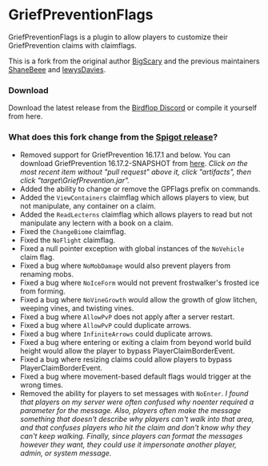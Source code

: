 # GriefPreventionFlags
GriefPreventionFlags is a plugin to allow players to customize their GriefPrevention claims with claimflags.

This is a fork from the original author [BigScary](https://github.com/BigScary/GriefPreventionFlags) and the previous maintainers [ShaneBeee](https://github.com/ShaneBeee/GriefPreventionFlags) and [lewysDavies](https://github.com/lewysDavies/GriefPreventionFlags).

### Download
Download the latest release from the [Birdflop Discord](https://discord.gg/MBdsxAR) or compile it yourself from here.


### What does this fork change from the [Spigot release](https://www.spigotmc.org/resources/gpflags.55773/)?
- Removed support for GriefPrevention 16.17.1 and below. You can download GriefPrevention 16.17.2-SNAPSHOT from [here](https://ci.appveyor.com/project/RoboMWM39862/griefprevention/history). *Click on the most recent item without "pull request" above it, click "artifacts", then click "target\GriefPrevention.jar".*
- Added the ability to change or remove the GPFlags prefix on commands.
- Added the `ViewContainers` claimflag which allows players to view, but not manipulate, any container on a claim.
- Added the `ReadLecterns` claimflag which allows players to read but not manipulate any lectern with a book on a claim.
- Fixed the `ChangeBiome` claimflag.
- Fixed the `NoFlight` claimflag.
- Fixed a null pointer exception with global instances of the `NoVehicle` claim flag.
- Fixed a bug where `NoMobDamage` would also prevent players from renaming mobs.
- Fixed a bug where `NoIceForm` would not prevent frostwalker's frosted ice from forming.
- Fixed a bug where `NoVineGrowth` would allow the growth of glow litchen, weeping vines, and twisting vines.
- Fixed a bug where `AllowPvP` does not apply after a server restart.
- Fixed a bug where `AllowPvP` could duplicate arrows.
- Fixed a bug where `InfiniteArrows` could duplicate arrows. 
- Fixed a bug where entering or exiting a claim from beyond world build height would allow the player to bypass PlayerClaimBorderEvent.
- Fixed a bug where resizing claims could allow players to bypass PlayerClaimBorderEvent.
- Fixed a bug where movement-based default flags would trigger at the wrong times. 
- Removed the ability for players to set messages with `NoEnter`. *I found that players on my server were often confused why noenter required a parameter for the message. Also, players often make the message something that doesn't describe why players can't walk into that area, and that confuses players who hit the claim and don't know why they can't keep walking. Finally, since players can format the messages however they want, they could use it impersonate another player, admin, or system message.*
